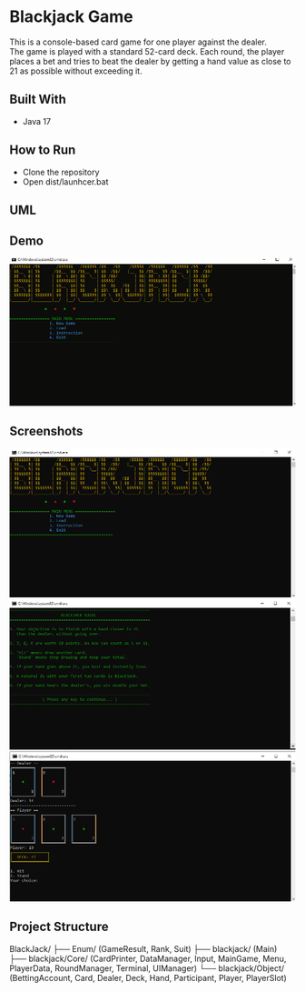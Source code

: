 # Blackjack Game

This is a console-based card game for one player against the dealer.  
The game is played with a standard 52-card deck. Each round, the player places a bet and tries to beat the dealer by getting a hand value as close to 21 as possible without exceeding it.



## Built With
- Java 17



## How to Run
- Clone the repository
- Open dist/launhcer.bat


## UML




## Demo
![Demo](docs/Animation.gif)



## Screenshots
![Main Menu](docs/MainMenu.PNG)  
![Instruction](docs/Instruction.PNG)  
![Gameplay](docs/Gameplay.PNG)


## Project Structure
BlackJack/
├── Enum/ (GameResult, Rank, Suit)
├── blackjack/ (Main)
├── blackjack/Core/ (CardPrinter, DataManager, Input, MainGame, Menu, PlayerData, RoundManager, Terminal, UIManager)
└── blackjack/Object/ (BettingAccount, Card, Dealer, Deck, Hand, Participant, Player, PlayerSlot)

